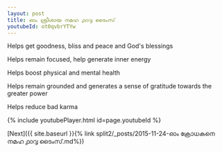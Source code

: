 ```yaml
---
layout: post
title: ഓം ശ്രീശായ നമഹ ൧൦൮ ടൈംസ്
youtubeId: ot0qvbrYTYw
---
```

 
 
Helps get goodness, bliss and peace and God's blessings
 
Helps remain focused, help generate inner energy 
 
Helps boost physical and mental health 
 
Helps remain grounded and generates a sense of gratitude towards the greater power 
 
Helps reduce bad karma
 
 
 
 


{% include youtubePlayer.html id=page.youtubeId %}
 
[Next]({{ site.baseurl }}{% link  split2/_posts/2015-11-24-ഓം ക്രോധകനെ നമഹ ൧൦൮ ടൈംസ്.md%})
 

